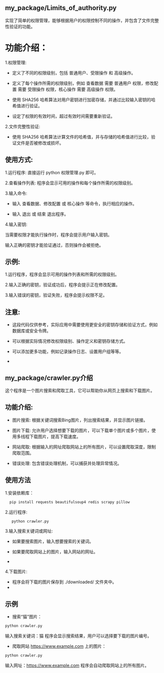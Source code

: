 ## my_package/Limits_of_authority.py

实现了简单的权限管理，能够根据用户的权限控制不同的操作，并包含了文件完整性验证的功能。

# 功能介绍：

1.权限管理:

- 定义了不同的权限级别，包括 普通用户、受限操作 和 高级操作。

- 定义了每个操作所需的权限级别，例如 查看数据 需要 普通用户 权限，修改配置 需要 受限操作 权限，核心操作 需要 高级操作 权限。

- 使用 SHA256 哈希算法对用户密钥进行加密存储，并通过比较输入密钥的哈希值进行验证。

- 设定了权限的有效时间，超过有效时间需要重新验证。

2.文件完整性验证:

- 使用 SHA256 哈希算法计算文件的哈希值，并与存储的哈希值进行比较，验证文件是否被修改或损坏。

## 使用方式:

1.运行程序: 直接运行 python 权限管理.py 即可。

2.查看操作列表: 程序会显示可用的操作和每个操作所需的权限级别。

3.输入命令:

- 输入 查看数据、修改配置 或 核心操作 等命令，执行相应的操作。

- 输入 退出 或 结束 退出程序。

4.输入密钥:

当需要权限才能执行操作时，程序会提示用户输入密钥。

输入正确的密钥才能验证通过，否则操作会被拒绝。


## 示例:

1.运行程序，程序会显示可用的操作列表和所需的权限级别。

2.输入正确的密钥，验证成功后，程序会提示正在修改配置。

3.输入错误的密钥，验证失败，程序会提示权限不足。

## 注意:

- 这段代码仅供参考，实际应用中需要使用更安全的密钥存储和验证方式，例如数据库或安全令牌。

- 可以根据实际情况修改权限级别、操作定义和密钥存储方式。

- 可以添加更多功能，例如记录操作日志、设置用户组等等。
- 
## my_package/crawler.py介绍


这个程序是一个图片搜索和爬取工具，它可以帮助你从网页上搜索和下载图片。


## 功能介绍:

- 图片搜索: 根据关键词搜索Bing图片，列出搜索结果，并显示图片链接。

- 图片下载: 允许用户选择想要下载的图片，可以下载单个图片或多个图片，使用多线程下载图片，提高下载速度。

- 网站爬取: 根据输入的网址爬取网站上的所有图片，可以设置爬取深度，限制爬取范围。

- 错误处理: 包含错误处理机制，可以捕获并处理异常情况。

## 使用方法
1.安装依赖库：
```bash
  pip install requests beautifulsoup4 redis scrapy pillow
```

2.运行程序:
```bash
   python crawler.py 
```

3.输入搜索关键词或网址:

- 如果要搜索图片，输入想要搜索的关键词。

- 如果要爬取网站上的图片，输入网站的网址。
- 
4.下载图片:

- 程序会将下载的图片保存到 ./downloaded/ 文件夹中。
- 
## 示例

- 搜索“猫”图片：
```bash
python crawler.py
```
输入搜索关键词：猫
程序会显示搜索结果，用户可以选择要下载的图片编号。

- 爬取网站 https://www.example.com 上的图片：
```bash
python crawler.py
```

输入网址：https://www.example.com
程序会自动爬取网站上的所有图片。
